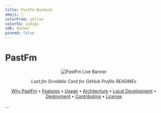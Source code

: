 ```yaml
---
title: PastFm Backend
emoji: 🐠
colorFrom: yellow
colorTo: indigo
sdk: docker
pinned: false
---
```

# PastFm
<div align="center">
  <img src="https://aawhan0-gitscrobble-v0.hf.space/live" alt="PastFm Live Banner" />
  <p><i>Last.fm Scrobble Card for GitHub Profile READMEs</i></p>
</div>
<p align="center">
  <a href="#why-pastfm">Why PastFm</a> •
  <a href="#features">Features</a> •
  <a href="#usage">Usage</a> •
  <a href="#architecture">Architecture</a> •
  <a href="#local-development">Local Development</a> •
  <a href="#deployment">Deployment</a> •
  <a href="#contributing">Contributing</a> •
  <a href="#license">License</a>
</p>
...
